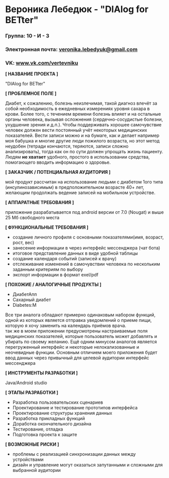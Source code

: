 # Вероника Лебедюк - "DIAlog for BETter"
### Группа: 10 - И - 3
### Электронная почта: veronika.lebedyuk@gmail.com
### VK: www.vk.com/vertevniku
**[ НАЗВАНИЕ ПРОЕКТА ]**

"DIAlog for BETter"

**[ ПРОБЛЕМНОЕ ПОЛЕ ]**

Диабет, к сожалению, болезнь неизлечимая,  такой диагноз влечёт за собой необходимость в ежедневных измерениях уровня сахара в крови. Более того, с течением времени болезнь влияет и на остальные  органы человека, вызывая осложнения (сердечно-сосудистые болезни, ухудшение зрения и д.п.). Чтобы поддерживать хорошее самочувствие человек должен вести постоянный учёт некоторых медицинских показателей. Вести записи можно и на бумаге, как и делает например моя бабушка и многие другие люди пожилого возраста, но этот метод неудобен (тетради кончаются, теряются, записи сложно анализировать),  тогда как он по сути должен упрощать жизнь пациенту. Людям **не хватает**  удобного, простого в использовании средства, помогающего вводить информацию о здоровье.

**[ ЗАКАЗЧИК / ПОТЕНЦИАЛЬНАЯ АУДИТОРИЯ ]**

мой продукт рассчитан на использование людьми с диабетом 1ого типа (инсулинозависимым) в предположительном возрасте 40+ лет, желающим продолжать ведение записей на мобильном устройстве.

**[ АППАРАТНЫЕ ТРЕБОВАНИЯ ]** 

приложение разрабатывается под android версии от 7.0 (Nougat) и выше 
25 Мб свободного места

**[ ФУНКЦИОНАЛЬНЫЕ ТРЕБОВАНИЯ ]**

* создание личного профиля с основными показателями(имя, возраст, рост, вес)
* занесение информации в через интерфейс мессенджера (чат бота)
* итоговое представление данных в виде удобной таблицы
* создание календаря событий (записей к врачу)
* отслеживание изменений в самочувствии человека по нескольким заданным критериям по выбору
* экспорт информации в формат exel/pdf

**[ ПОХОЖИЕ / АНАЛОГИЧНЫЕ ПРОДУКТЫ ]**

* ДиабетАпп
* Сахарный диабет
* Diabetes:M

Все три аналога обладают примерно одинаковым набором функций, одной из которых является отправка уведомлений о приеме пищи, которую я хочу заменить на календарь приёмов врача.  
так же в моем приложении предусмотрены настраиваемые поля медицинских показателей, которые пользователь может добавлять и убирать по своему желанию.
Ещё одним минусом аналогов является перегруженный интерфейс и некоторые нелокализованные и неочевидные функции. Основным отличием моего приложения будет ввод данных через привычный для целевой аудитории интерфейс мессенджера


**[ ИНСТРУМЕНТЫ РАЗРАБОТКИ ]**

 Java/Android studio


**[ ЭТАПЫ РАЗРАБОТКИ ]**

* Разработка пользовательских сценариев
* Проектирование и тестирование прототипов интерфейса
* Проектирование структуры хранения данных 
* Разработка прикладных функций 
* Доработка окончательного дизайна
* Тестирование, отладка
* Подготовка проекта к защите

**[ ВОЗМОЖНЫЕ РИСКИ ]**

* проблемы с реализацией  синхронизации данных между устройствами
*  дизайн и управление могут оказаться запутанными и сложными для выбранной аудитории
